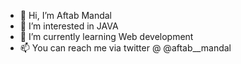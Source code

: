 - 👋 Hi, I’m Aftab Mandal
- 👀 I’m interested in JAVA
- 🌱 I’m currently learning Web development
- 📫 You can reach me via twitter @ @aftab__mandal 

<!---
aaftab1999/aaftab1999 is a ✨ special ✨ repository because its `README.md` (this file) appears on your GitHub profile.
You can click the Preview link to take a look at your changes.
--->
